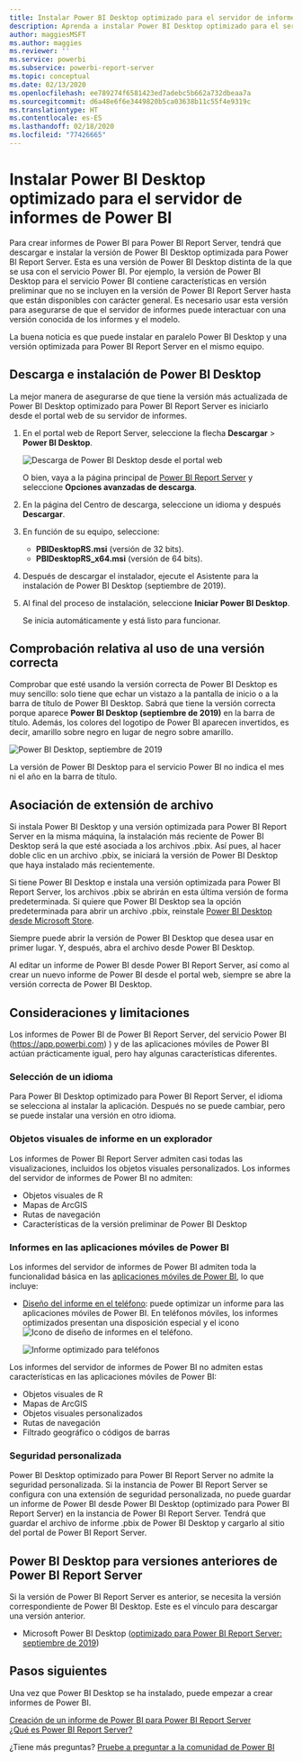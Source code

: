 ```yaml
---
title: Instalar Power BI Desktop optimizado para el servidor de informes de Power BI
description: Aprenda a instalar Power BI Desktop optimizado para el servidor de informes de Power BI
author: maggiesMSFT
ms.author: maggies
ms.reviewer: ''
ms.service: powerbi
ms.subservice: powerbi-report-server
ms.topic: conceptual
ms.date: 02/13/2020
ms.openlocfilehash: ee789274f6581423ed7adebc5b662a732dbeaa7a
ms.sourcegitcommit: d6a48e6f6e3449820b5ca03638b11c55f4e9319c
ms.translationtype: HT
ms.contentlocale: es-ES
ms.lasthandoff: 02/18/2020
ms.locfileid: "77426665"
---
```

# <a name="install-power-bi-desktop-optimized-for-power-bi-report-server"></a>Instalar Power BI Desktop optimizado para el servidor de informes de Power BI

Para crear informes de Power BI para Power BI Report Server, tendrá que descargar e instalar la versión de Power BI Desktop optimizada para Power BI Report Server. Esta es una versión de Power BI Desktop distinta de la que se usa con el servicio Power BI. Por ejemplo, la versión de Power BI Desktop para el servicio Power BI contiene características en versión preliminar que no se incluyen en la versión de Power BI Report Server hasta que están disponibles con carácter general. Es necesario usar esta versión para asegurarse de que el servidor de informes puede interactuar con una versión conocida de los informes y el modelo. 

La buena noticia es que puede instalar en paralelo Power BI Desktop y una versión optimizada para Power BI Report Server en el mismo equipo.

## <a name="download-and-install-power-bi-desktop"></a>Descarga e instalación de Power BI Desktop

La mejor manera de asegurarse de que tiene la versión más actualizada de Power BI Desktop optimizado para Power BI Report Server es iniciarlo desde el portal web de su servidor de informes.

1. En el portal web de Report Server, seleccione la flecha **Descargar** > **Power BI Desktop**.

    ![Descarga de Power BI Desktop desde el portal web](media/install-powerbi-desktop/report-server-download-web-portal.png)

    O bien, vaya a la página principal de [Power BI Report Server](https://powerbi.microsoft.com/report-server/) y seleccione **Opciones avanzadas de descarga**.

2. En la página del Centro de descarga, seleccione un idioma y después **Descargar**.

3. En función de su equipo, seleccione: 

    - **PBIDesktopRS.msi** (versión de 32 bits).
    - **PBIDesktopRS_x64.msi** (versión de 64 bits).

1. Después de descargar el instalador, ejecute el Asistente para la instalación de Power BI Desktop (septiembre de 2019).

2. Al final del proceso de instalación, seleccione **Iniciar Power BI Desktop**.

    Se inicia automáticamente y está listo para funcionar.

## <a name="verify-youre-using-the-correct-version"></a>Comprobación relativa al uso de una versión correcta
Comprobar que esté usando la versión correcta de Power BI Desktop es muy sencillo: solo tiene que echar un vistazo a la pantalla de inicio o a la barra de título de Power BI Desktop. Sabrá que tiene la versión correcta porque aparece **Power BI Desktop (septiembre de 2019)** en la barra de título. Además, los colores del logotipo de Power BI aparecen invertidos, es decir, amarillo sobre negro en lugar de negro sobre amarillo.

![Power BI Desktop, septiembre de 2019](media/install-powerbi-desktop/power-bi-report-server-desktop-sept-2019.png)

La versión de Power BI Desktop para el servicio Power BI no indica el mes ni el año en la barra de título.

## <a name="file-extension-association"></a>Asociación de extensión de archivo
Si instala Power BI Desktop y una versión optimizada para Power BI Report Server en la misma máquina, la instalación más reciente de Power BI Desktop será la que esté asociada a los archivos .pbix. Así pues, al hacer doble clic en un archivo .pbix, se iniciará la versión de Power BI Desktop que haya instalado más recientemente.

Si tiene Power BI Desktop e instala una versión optimizada para Power BI Report Server, los archivos .pbix se abrirán en esta última versión de forma predeterminada. Si quiere que Power BI Desktop sea la opción predeterminada para abrir un archivo .pbix, reinstale [Power BI Desktop desde Microsoft Store](https://aka.ms/pbidesktopstore).

Siempre puede abrir la versión de Power BI Desktop que desea usar en primer lugar. Y, después, abra el archivo desde Power BI Desktop.

Al editar un informe de Power BI desde Power BI Report Server, así como al crear un nuevo informe de Power BI desde el portal web, siempre se abre la versión correcta de Power BI Desktop.

## <a name="considerations-and-limitations"></a>Consideraciones y limitaciones

Los informes de Power BI de Power BI Report Server, del servicio Power BI (https://app.powerbi.com) ) y de las aplicaciones móviles de Power BI actúan prácticamente igual, pero hay algunas características diferentes.

### <a name="selecting-a-language"></a>Selección de un idioma

Para Power BI Desktop optimizado para Power BI Report Server, el idioma se selecciona al instalar la aplicación. Después no se puede cambiar, pero se puede instalar una versión en otro idioma.

### <a name="report-visuals-in-a-browser"></a>Objetos visuales de informe en un explorador

Los informes de Power BI Report Server admiten casi todas las visualizaciones, incluidos los objetos visuales personalizados. Los informes del servidor de informes de Power BI no admiten:

* Objetos visuales de R
* Mapas de ArcGIS
* Rutas de navegación
* Características de la versión preliminar de Power BI Desktop

### <a name="reports-in-the-power-bi-mobile-apps"></a>Informes en las aplicaciones móviles de Power BI

Los informes del servidor de informes de Power BI admiten toda la funcionalidad básica en las [aplicaciones móviles de Power BI](../consumer/mobile/mobile-apps-for-mobile-devices.md), lo que incluye:

* [Diseño del informe en el teléfono](../desktop-create-phone-report.md): puede optimizar un informe para las aplicaciones móviles de Power BI. En teléfonos móviles, los informes optimizados presentan una disposición especial y el icono ![Icono de diseño de informes en el teléfono](media/install-powerbi-desktop/power-bi-rs-mobile-optimized-icon.png).
  
    ![Informe optimizado para teléfonos](media/install-powerbi-desktop/power-bi-rs-mobile-optimized-report.png)

Los informes del servidor de informes de Power BI no admiten estas características en las aplicaciones móviles de Power BI:

* Objetos visuales de R
* Mapas de ArcGIS
* Objetos visuales personalizados
* Rutas de navegación
* Filtrado geográfico o códigos de barras

### <a name="custom-security"></a>Seguridad personalizada

Power BI Desktop optimizado para Power BI Report Server no admite la seguridad personalizada. Si la instancia de Power BI Report Server se configura con una extensión de seguridad personalizada, no puede guardar un informe de Power BI desde Power BI Desktop (optimizado para Power BI Report Server) en la instancia de Power BI Report Server. Tendrá que guardar el archivo de informe .pbix de Power BI Desktop y cargarlo al sitio del portal de Power BI Report Server.

## <a name="power-bi-desktop-for-earlier-versions-of-power-bi-report-server"></a>Power BI Desktop para versiones anteriores de Power BI Report Server

Si la versión de Power BI Report Server es anterior, se necesita la versión correspondiente de Power BI Desktop. Este es el vínculo para descargar una versión anterior.

- Microsoft Power BI Desktop ([optimizado para Power BI Report Server: septiembre de 2019](https://go.microsoft.com/fwlink/?linkid=2103723))

## <a name="next-steps"></a>Pasos siguientes

Una vez que Power BI Desktop se ha instalado, puede empezar a crear informes de Power BI.

[Creación de un informe de Power BI para Power BI Report Server](quickstart-create-powerbi-report.md)  
[¿Qué es Power BI Report Server?](get-started.md)

¿Tiene más preguntas? [Pruebe a preguntar a la comunidad de Power BI](https://community.powerbi.com/)

